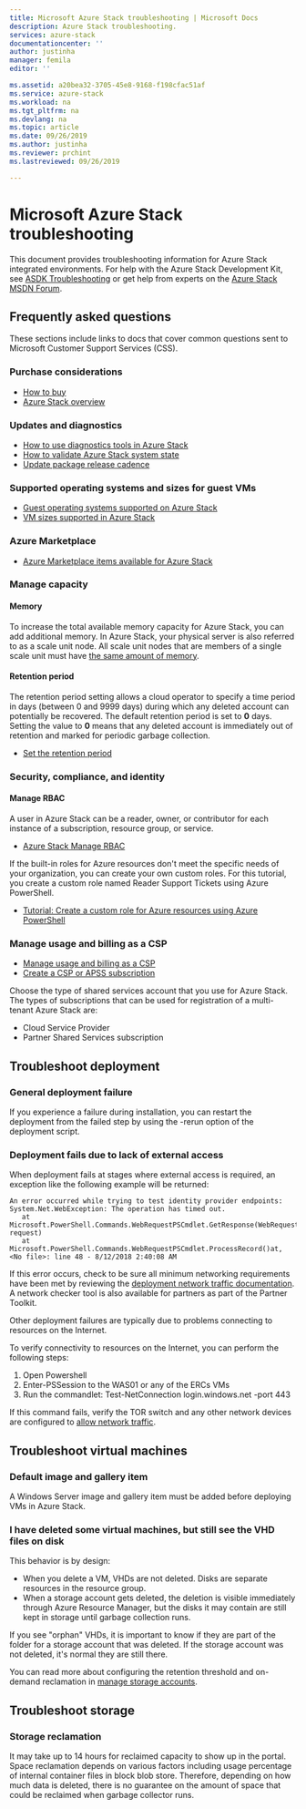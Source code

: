 ```yaml
---
title: Microsoft Azure Stack troubleshooting | Microsoft Docs
description: Azure Stack troubleshooting.
services: azure-stack
documentationcenter: ''
author: justinha
manager: femila
editor: ''

ms.assetid: a20bea32-3705-45e8-9168-f198cfac51af
ms.service: azure-stack
ms.workload: na
ms.tgt_pltfrm: na
ms.devlang: na
ms.topic: article
ms.date: 09/26/2019
ms.author: justinha
ms.reviewer: prchint
ms.lastreviewed: 09/26/2019

---
```

# Microsoft Azure Stack troubleshooting

This document provides troubleshooting information for Azure Stack integrated environments. For help with the Azure Stack Development Kit, see [ASDK Troubleshooting](../asdk/asdk-troubleshooting.md) or get help from experts on the [Azure Stack MSDN Forum](https://social.msdn.microsoft.com/Forums/azure/home?forum=azurestack). 


## Frequently asked questions

These sections include links to docs that cover common questions sent to Microsoft Customer Support Services (CSS).

### Purchase considerations

* [How to buy](https://azure.microsoft.com/overview/azure-stack/how-to-buy/)
* [Azure Stack overview](azure-stack-overview.md)

### Updates and diagnostics

* [How to use diagnostics tools in Azure Stack](azure-stack-diagnostics.md)
* [How to validate Azure Stack system state](azure-stack-diagnostic-test.md)
* [Update package release cadence](azure-stack-servicing-policy.md#update-package-release-cadence)

### Supported operating systems and sizes for guest VMs

* [Guest operating systems supported on Azure Stack](azure-stack-supported-os.md)
* [VM sizes supported in Azure Stack](../user/azure-stack-vm-sizes.md)

### Azure Marketplace

* [Azure Marketplace items available for Azure Stack](azure-stack-marketplace-azure-items.md)

### Manage capacity

#### Memory

To increase the total available memory capacity for Azure Stack, you can add additional memory. In Azure Stack, your physical server is also referred to as a scale unit node. All scale unit nodes that are members of a single scale unit must have [the same amount of memory](azure-stack-manage-storage-physical-memory-capacity.md).

#### Retention period

The retention period setting allows a cloud operator to specify a time period in days (between 0 and 9999 days) during which any deleted account can potentially be recovered. The default retention period is set to **0** days. Setting the value to **0** means that any deleted account is immediately out of retention and marked for periodic garbage collection.

* [Set the retention period](azure-stack-manage-storage-accounts.md#set-the-retention-period)

### Security, compliance, and identity  

#### Manage RBAC

A user in Azure Stack can be a reader, owner, or contributor for each instance of a subscription, resource group, or service.

* [Azure Stack Manage RBAC](azure-stack-manage-permissions.md)

If the built-in roles for Azure resources don't meet the specific needs of your organization, you can create your own custom roles. For this tutorial, you create a custom role named Reader Support Tickets using Azure PowerShell.

* [Tutorial: Create a custom role for Azure resources using Azure PowerShell](https://docs.microsoft.com/azure/role-based-access-control/tutorial-custom-role-powershell)

### Manage usage and billing as a CSP

* [Manage usage and billing as a CSP](azure-stack-add-manage-billing-as-a-csp.md#create-a-csp-or-apss-subscription)
* [Create a CSP or APSS subscription](azure-stack-add-manage-billing-as-a-csp.md#create-a-csp-or-apss-subscription)

Choose the type of shared services account that you use for Azure Stack. The types of subscriptions that can be used for registration of a multi-tenant Azure Stack are:

* Cloud Service Provider
* Partner Shared Services subscription


## Troubleshoot deployment 
### General deployment failure
If you experience a failure during installation, you can restart the deployment from the failed step by using the -rerun option of the deployment script.  

### Deployment fails due to lack of external access
When deployment fails at stages where external access is required, an exception like the following example will be returned:

```
An error occurred while trying to test identity provider endpoints: System.Net.WebException: The operation has timed out.
   at Microsoft.PowerShell.Commands.WebRequestPSCmdlet.GetResponse(WebRequest request)
   at Microsoft.PowerShell.Commands.WebRequestPSCmdlet.ProcessRecord()at, <No file>: line 48 - 8/12/2018 2:40:08 AM
```
If this error occurs, check to be sure all minimum networking requirements have been met by reviewing the [deployment network traffic documentation](deployment-networking.md). A network checker tool is also available for partners as part of the Partner Toolkit.

Other deployment failures are typically due to problems connecting to resources on the Internet.

To verify connectivity to resources on the Internet, you can perform the following steps:

1. Open Powershell
2. Enter-PSSession to the WAS01 or any of the ERCs VMs
3. Run the commandlet: Test-NetConnection login.windows.net -port 443

If this command fails, verify the TOR switch and any other network devices are configured to [allow network traffic](azure-stack-network.md).

## Troubleshoot virtual machines
### Default image and gallery item
A Windows Server image and gallery item must be added before deploying VMs in Azure Stack.


### I have deleted some virtual machines, but still see the VHD files on disk
This behavior is by design:

* When you delete a VM, VHDs are not deleted. Disks are separate resources in the resource group.
* When a storage account gets deleted, the deletion is visible immediately through Azure Resource Manager, but the disks it may contain are still kept in storage until garbage collection runs.

If you see "orphan" VHDs, it is important to know if they are part of the folder for a storage account that was deleted. If the storage account was not deleted, it's normal they are still there.

You can read more about configuring the retention threshold and on-demand reclamation in [manage storage accounts](azure-stack-manage-storage-accounts.md).

## Troubleshoot storage
### Storage reclamation
It may take up to 14 hours for reclaimed capacity to show up in the portal. Space reclamation depends on various factors including usage percentage of internal container files in block blob store. Therefore, depending on how much data is deleted, there is no guarantee on the amount of space that could be reclaimed when garbage collector runs.

